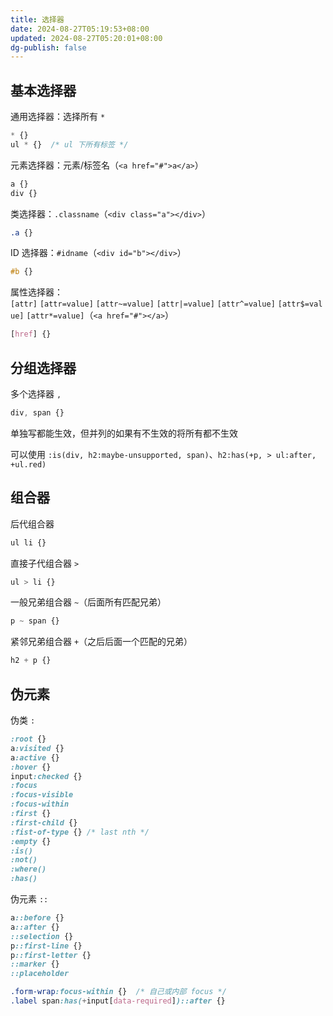 ```yaml
---
title: 选择器
date: 2024-08-27T05:19:53+08:00
updated: 2024-08-27T05:20:01+08:00
dg-publish: false
---
```


## 基本选择器

通用选择器：选择所有 `*`

```css
* {}
ul * {}  /* ul 下所有标签 */
```

元素选择器：元素/标签名（`<a href="#">a</a>`）

```css
a {}
div {}
```

类选择器：`.classname`（`<div class="a"></div>`）

```css
.a {}
```

ID 选择器：`#idname`（`<div id="b"></div>`）

```css
#b {}
```

属性选择器：`[attr]` `[attr=value]` `[attr~=value]` `[attr|=value]` `[attr^=value]` `[attr$=value]` `[attr*=value]`（`<a href="#"></a>`）

```css
[href] {}
```

## 分组选择器

多个选择器 `,`

```css
div, span {}
```

单独写都能生效，但并列的如果有不生效的将所有都不生效

可以使用 `:is(div, h2:maybe-unsupported, span)`、`h2:has(+p, > ul:after, +ul.red)`

## 组合器

后代组合器 ` `

```css
ul li {}
```

直接子代组合器 `>`

```css
ul > li {}
```

一般兄弟组合器 `~`（后面所有匹配兄弟）

```css
p ~ span {}
```

紧邻兄弟组合器 `+`（之后后面一个匹配的兄弟）

```css
h2 + p {}
```

## 伪元素

伪类 `:`

```css
:root {}
a:visited {}
a:active {}
:hover {}
input:checked {}
:focus
:focus-visible
:focus-within
:first {}
:first-child {}
:fist-of-type {} /* last nth */
:empty {}
:is()
:not()
:where()
:has()
```

伪元素 `::`

```css
a::before {}
a::after {}
::selection {}
p::first-line {}
p::first-letter {}
::marker {}
::placeholder

```







```css
.form-wrap:focus-within {}  /* 自己或内部 focus */
.label span:has(+input[data-required])::after {}
```
